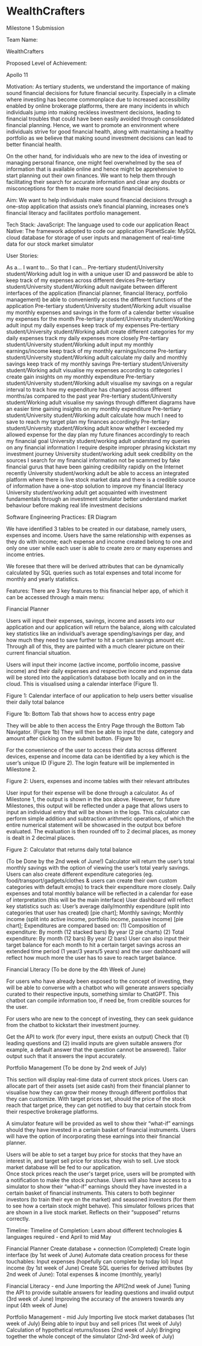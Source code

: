 # WealthCrafters
Milestone 1 Submission

Team Name: 

WealthCrafters

Proposed Level of Achievement: 

Apollo 11 

Motivation: 
As tertiary students, we understand the importance of making sound financial decisions for future financial security. Especially in a climate where investing has become commonplace due to increased accessibility enabled by online brokerage platforms, there are many incidents in which individuals jump into making reckless investment decisions, leading to financial troubles that could have been easily avoided through consolidated financial planning. Hence, we want to promote an environment where individuals strive for good financial health, along with maintaining a healthy portfolio as we believe that making sound investment decisions can lead to better financial health. 

On the other hand, for individuals who are new to the idea of investing or managing personal finance, one might feel overwhelmed by the sea of information that is available online and hence might be apprehensive to start planning out their own finances. We want to help them through facilitating their search for accurate information and clear any doubts or misconceptions for them to make more sound financial decisions.

Aim:
We want to help individuals make sound financial decisions through a one-stop application that assists one’s financial planning, increases one’s financial literacy and facilitates portfolio management.

Tech Stack:
JavaScript: The language used to code our application
React Native: The framework adopted to code our application
PlanetScale: MySQL cloud database for storage of user inputs and management of real-time data for our stock market simulator

User Stories:

As a…
I want to…
So that I can…
Pre-tertiary student/University student/Working adult
log in with a unique user ID and password
be able to keep track of my expenses across different devices
Pre-tertiary student/University student/Working adult
navigate between different interfaces of the application (financial planner, financial literacy, portfolio management)
be able to conveniently access the different functions of the application
Pre-tertiary student/University student/Working adult
visualise my monthly expenses and savings in the form of a calendar
better visualise my expenses for the month
Pre-tertiary student/University student/Working adult
input my daily expenses
keep track of my expenses
Pre-tertiary student/University student/Working adult
create different categories for my daily expenses
track my daily expenses more closely
Pre-tertiary student/University student/Working adult
input my monthly earnings/income
keep track of my monthly earnings/income
Pre-tertiary student/University student/Working adult
calculate my daily and monthly savings
keep track of my monthly savings
Pre-tertiary student/University student/Working adult
visualise my expenses according to categories I create
gain insights on my monthly expenditure
Pre-tertiary student/University student/Working adult
visualise my savings on a regular interval
to track how my expenditure has changed across different months/as compared to the past year
Pre-tertiary student/University student/Working adult
visualise my savings through different diagrams
have an easier time gaining insights on my monthly expenditure
Pre-tertiary student/University student/Working adult
calculate how much I need to save to reach my target 
plan my finances accordingly
Pre-tertiary student/University student/Working adult
know whether I exceeded my allowed expense for the day
plan my future finances accordingly to reach my financial goal
University student/working adult
understand my queries on any financial information I require despite improper phrasing
kickstart my investment journey
University student/working adult
seek credibility on the sources I search for my financial information
not be scammed by fake financial gurus that have been gaining credibility rapidly on the Internet recently
University student/working adult
be able to access an integrated platform where there is live stock market data and there is a credible source of information
have a one-stop solution to improve my financial literacy
University student/working adult
get acquainted with investment fundamentals through an investment simulator
better understand market behaviour before making real life investment decisions


Software Engineering Practices:
ER Diagram


We have identified 3 tables to be created in our database, namely users, expenses and income. Users have the same relationship with expenses as they do with income; each expense and income created belong to one and only one user while each user is able to create zero or many expenses and income entries.

We foresee that there will be derived attributes that can be dynamically calculated by SQL queries such as total expenses and total income for monthly and yearly statistics.


Features:
There are 3 key features to this financial helper app, of which it can be accessed through a main menu:

Financial Planner

Users will input their expenses, savings, income and assets into our application and our application will return the balance, along with calculated key statistics like an individual’s average spending/savings per day, and how much they need to save further to hit a certain savings amount etc. Through all of this, they are painted with a much clearer picture on their current financial situation. 


Users will input their income (active income, portfolio income, passive income) and their daily expenses and respective income and expense data will be stored into the application’s database both locally and on in the cloud.
This is visualised using a calendar interface (Figure 1).



Figure 1: Calendar interface of our application to help users better visualise their daily total balance

Figure 1b: Bottom Tab that shows how to access entry page

They will be able to then access the Entry Page through the Bottom Tab Navigator. (Figure 1b)
They will then be able to input the date, category and amount after clicking on the submit button. (Figure 1b)

For the convenience of the user to access their data across different devices, expense and income data can be identified by a key which is the user’s unique ID (Figure 2). The login feature will be implemented in Milestone 2.






Figure 2: Users, expenses and income tables with their relevant attributes

User input for their expense will be done through a calculator. As of Milestone 1, the output is shown in the box above. However, for future Milestones, this output will be reflected under a page that allows users to input an individual entry that will be shown in the logs. This calculator can perform simple addition and subtraction arithmetic operations, of which the entire numerical statement will be showcased in the output box before evaluated. The evaluation is then rounded off to 2 decimal places, as money is dealt in 2 decimal places. 
 





Figure 2: Calculator that returns daily total balance


(To be Done by the 2nd week of June!)
Calculator will return the user’s total monthly savings with the option of viewing the user’s total yearly savings.
Users can also create different expenditure categories (eg. food/transport/gadgets/clothes & users can create their own custom categories with default emojis) to track their expenditure more closely. 
Daily expenses and total monthly balance will be reflected in a calendar for ease of interpretation (this will be the main interface)
User dashboard will reflect key statistics such as:
User’s average daily/monthly expenditure (split into categories that user has created) [pie chart];
Monthly savings;
Monthly income (split into active income, portfolio income, passive income) [pie chart];
Expenditures are compared based on:
(1) Composition of expenditure:
By month (12 stacked bars)
By year (2 pie charts)
(2) Total expenditure:
By month (12 bars)
By year (2 bars) 
User can also input their target balance for each month to hit a certain target savings across an extended time period (1 year/3 years/5 years) and the user dashboard will reflect how much more the user has to save to reach target balance.


Financial Literacy (To be done by the 4th Week of June)

For users who have already been exposed to the concept of investing, they will be able to converse with a chatbot who will generate answers specially curated to their respective inputs, something similar to ChatGPT. This chatbot can compile information too, if need be, from credible sources for the user. 

For users who are new to the concept of investing, they can seek guidance from the chatbot to kickstart their investment journey. 


Get the API to work (for every input, there exists an output)
Check that (1) leading questions and (2) invalid inputs are given suitable answers (for example, a default answer that the question cannot be answered).
Tailor output such that it answers the input accurately.


Portfolio Management (To be done by 2nd week of July)

This section will display real-time data of current stock prices. Users can allocate part of their assets (set aside cash) from their financial planner to visualise how they can grow their money through different portfolios that they can customize. With target prices set, should the price of the stock reach that target price, they can get notified to buy that certain stock from their respective brokerage platforms. 

A simulator feature will be provided as well to show their “what-if” earnings should they have invested in a certain basket of financial instruments. Users will have the option of incorporating these earnings into their financial planner.


Users will be able to set a target buy price for stocks that they have an interest in, and target sell price for stocks they wish to sell. 
Live stock market database will be fed to our application.	
Once stock prices reach the user's target price, users will be prompted with a notification to make the stock purchase. 
Users will also have access to a simulator to show their “what-if” earnings should they have invested in a certain basket of financial instruments. 
This caters to both beginner investors (to train their eye on the market) and seasoned investors (for them to see how a certain stock might behave).
This simulator follows prices that are shown in a live stock market. 
Reflects on their “supposed” returns correctly.



Timeline:
Timeline of Completion:
Learn about different technologies & languages required - end April to mid May

Financial Planner 
Create database + connection (Completed)
Create login interface (by 1st week of June)
Automate data creation process for these touchables:
Input expenses (hopefully can complete by today lol)
Input income (by 1st week of June)
Create SQL queries for derived attributes (by 2nd week of June):
Total expenses & income (monthly, yearly) 

Financial Literacy - end June
Importing the API(2nd week of June)
Tuning the API to provide suitable answers for leading questions and invalid output (3rd week of June)
Improving the accuracy of the answers towards any input (4th week of June)

Portfolio Management - mid July
Importing live stock market databases (1st week of July)
Being able to input buy and sell prices (1st week of July)
Calculation of hypothetical returns/losses (2nd week of July)
Bringing together the whole concept of the simulator (2nd-3rd week of July)


